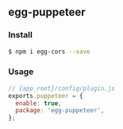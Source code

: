 egg-puppeteer
---

### Install

```bash
$ npm i egg-cors --save
```

### Usage

```js
// {app_root}/config/plugin.js
exports.puppeteer = {
  enable: true,
  package: 'egg-puppeteer',
};
```
